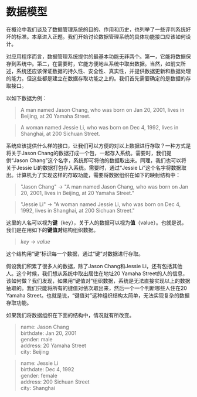 # 数据模型

在概论中我们谈及了数据管理系统的目的、作用和历史，也列举了一些评判系统好坏的标准。本章进入正题。我们开始讨论数据管理系统的具体功能接口应该如何设计。

对应用程序而言，数据管理系统提供的最基本功能无非两个。第一，它能将数据保存到系统中。第二，在需要时，它能方便地从系统中取出数据。当然，如前文所述，系统还应该保证数据的持久性、安全性、真实性，并提供数据更新和数据处理的能力。但这些都是建立在数据存取功能之上的。我们首先需要确定的是数据的存取接口。

以如下数据为例：

> A man named Jason Chang, who was born on Jan 20, 2001, lives in Beijing, at 20 Yamaha Street.

> A woman named Jessie Li, who was born on Dec 4, 1992, lives in Shanghai, at 200 Sichuan Street.

系统应该提供什么样的接口，让我们可以方便的对以上数据进行存取？一种方式是将关于Jason Chang的数据打成一个包，一起存入系统。需要时，我们提供“Jason Chang”这个名字，系统即可将他的数据取出来。同理，我们也可以将关于Jessie Li的数据打包存入系统。需要时，通过“Jessie Li”这个名字将数据取出。计算机为了实现这样的存取功能，需要将数据组织在如下的映射结构中：

>"Jason Chang" &rarr; "A man named Jason Chang, who was born on Jan 20, 2001, lives in Beijing, at 20 Yamaha Street."

>"Jessie Li" &rarr; "A woman named Jessie Li, who was born on Dec 4, 1992, lives in Shanghai, at 200 Sichuan Street."

这里的人名可以视为**键**（key），关于人的数据可以视为**值**（value）。也就是说，我们是在用如下的**键值对**结构组织数据。

> *key* &rarr; *value* 

这个结构用“键”标识每一个数据，通过“键”对数据进行存取。

假设我们积累了很多人的数据，除了Jason Chang和Jessie Li，还有包括其他人。这个时候，我们想从系统中取出居住在地址20 Yamaha Street的人的信息，该如何做？我们发现，如果用“键值对”组织数据，系统是无法直接实现以上的数据抽取的。我们只能将所有的键值对依次取出来，然后一个一个判断哪些人住在20 Yamaha Street。也就是说，“键值对”这种组织结构太简单，无法实现复杂的数据存取功能。

如果我们将数据组织在下面的结构中，情况就有所改变。

> name: Jason Chang \
> birthdate: Jan 20, 2001 \
> gender: male \
> address: 20 Yamaha Street\
> city: Beijing

> name: Jessie Li \
> birthdate: Dec 4, 1992 \
> gender: female \
> address: 200 Sichuan Street\
> city: Shanghai
